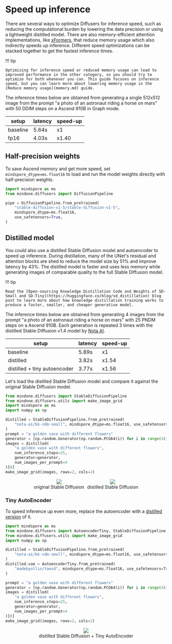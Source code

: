<!--Copyright 2024 The HuggingFace Team. All rights reserved.

Licensed under the Apache License, Version 2.0 (the "License"); you may not use this file except in compliance with
the License. You may obtain a copy of the License at

http://www.apache.org/licenses/LICENSE-2.0

Unless required by applicable law or agreed to in writing, software distributed under the License is distributed on
an "AS IS" BASIS, WITHOUT WARRANTIES OR CONDITIONS OF ANY KIND, either express or implied. See the License for the
specific language governing permissions and limitations under the License.
-->

# Speed up inference

There are several ways to optimize Diffusers for inference speed, such as reducing the computational burden by lowering the data precision or using a lightweight distilled model. There are also memory-efficient attention implementations, like [xFormers](xformers.md), that reduce memory usage which also indirectly speeds up inference. Different speed optimizations can be stacked together to get the fastest inference times.

!!! tip

    Optimizing for inference speed or reduced memory usage can lead to improved performance in the other category, so you should try to optimize for both whenever you can. This guide focuses on inference speed, but you can learn more about lowering memory usage in the [Reduce memory usage](memory.md) guide.

The inference times below are obtained from generating a single 512x512 image from the prompt "a photo of an astronaut riding a horse on mars" with 50 DDIM steps on a Ascend 910B in Graph mode.

| setup    | latency | speed-up |
|----------|---------|----------|
| baseline | 5.64s   | x1       |
| fp16     | 4.03s   | x1.40    |

## Half-precision weights

To save Ascend memory and get more speed, set `mindspore_dtype=ms.float16` to load and run the model weights directly with half-precision weights.

```Python
import mindspore as ms
from mindone.diffusers import DiffusionPipeline

pipe = DiffusionPipeline.from_pretrained(
    "stable-diffusion-v1-5/stable-diffusion-v1-5",
    mindspore_dtype=ms.float16,
    use_safetensors=True,
)
```

## Distilled model

You could also use a distilled Stable Diffusion model and autoencoder to speed up inference. During distillation, many of the UNet's residual and attention blocks are shed to reduce the model size by 51% and improve latency by 43%. The distilled model is faster and uses less memory while generating images of comparable quality to the full Stable Diffusion model.

!!! tip

    Read the [Open-sourcing Knowledge Distillation Code and Weights of SD-Small and SD-Tiny](https://huggingface.co/blog/sd_distillation) blog post to learn more about how knowledge distillation training works to produce a faster, smaller, and cheaper generative model.

The inference times below are obtained from generating 4 images from the prompt "a photo of an astronaut riding a horse on mars" with 25 PNDM steps on a Ascend 910B. Each generation is repeated 3 times with the distilled Stable Diffusion v1.4 model by [Nota AI](https://hf.co/nota-ai).

| setup                        | latency | speed-up |
|------------------------------|---------|----------|
| baseline                     | 5.89s   | x1       |
| distilled                    | 3.82s   | x1.54    |
| distilled + tiny autoencoder | 3.77s   | x1.56    |

Let's load the distilled Stable Diffusion model and compare it against the original Stable Diffusion model.

```py
from mindone.diffusers import StableDiffusionPipeline
from mindone.diffusers.utils import make_image_grid
import mindspore as ms
import numpy as np

distilled = StableDiffusionPipeline.from_pretrained(
    "nota-ai/bk-sdm-small", mindspore_dtype=ms.float16, use_safetensors=True,
)
prompt = "a golden vase with different flowers"
generator = [np.random.Generator(np.random.PCG64(i)) for i in range(4)]
images = distilled(
    "a golden vase with different flowers",
    num_inference_steps=25,
    generator=generator,
    num_images_per_prompt=4
)[0]
make_image_grid(images, rows=2, cols=2)
```

<div style="display: flex; justify-content: center; align-items: flex-start; text-align: center; max-width: 98%; margin: 0 auto; gap: 1vw;">
  <div>
    <img class="rounded-xl" src="https://github.com/user-attachments/assets/bd0e3a01-c299-4323-a4a2-4f63281771da"/>
    <figcaption class="mt-2 text-center text-sm text-gray-500">original Stable Diffusion</figcaption>
  </div>
  <div>
    <img class="rounded-xl" src="https://github.com/user-attachments/assets/e3d03f4e-fea8-43e9-b8f2-eda383c9ddc2"/>
    <figcaption class="mt-2 text-center text-sm text-gray-500">distilled Stable Diffusion</figcaption>
  </div>
</div>

### Tiny AutoEncoder

To speed inference up even more, replace the autoencoder with a [distilled version](https://huggingface.co/sayakpaul/taesdxl-diffusers) of it.

```py
import mindspore as ms
from mindone.diffusers import AutoencoderTiny, StableDiffusionPipeline
from mindone.diffusers.utils import make_image_grid
import numpy as np

distilled = StableDiffusionPipeline.from_pretrained(
    "nota-ai/bk-sdm-small", mindspore_dtype=ms.float16, use_safetensors=True,
)
distilled.vae = AutoencoderTiny.from_pretrained(
    "madebyollin/taesd", mindspore_dtype=ms.float16, use_safetensors=True,
)

prompt = "a golden vase with different flowers"
generator = [np.random.Generator(np.random.PCG64(i)) for i in range(4)]
images = distilled(
    "a golden vase with different flowers",
    num_inference_steps=25,
    generator=generator,
    num_images_per_prompt=4
)[0]
make_image_grid(images, rows=2, cols=2)
```

<div style="display: flex; justify-content: center; align-items: flex-start; text-align: center; max-width: 98%; margin: 0 auto; gap: 1vw;">
  <div>
    <img class="rounded-xl" src="https://github.com/user-attachments/assets/0bfbc517-a45a-4a33-a3c0-79289d6268c7" />
    <figcaption class="mt-2 text-center text-sm text-gray-500">distilled Stable Diffusion + Tiny AutoEncoder</figcaption>
  </div>
</div>
